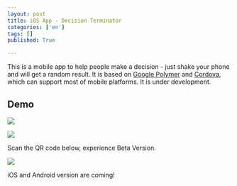 ```yaml
---
layout: post
title: iOS App - Decision Terminator
categories: ['en']
tags: []
published: True

---
```


This is a mobile app to help people make a decision - just shake your phone and will get a random result. It is based on [Google Polymer](https://www.polymer-project.org) and [Cordova](https://cordova.apache.org/), which can support most of mobile platforms. It is under development.

## Demo

![](http://ww3.sinaimg.cn/large/6d0af205jw1ez49j8zqq7j20o40j0jt5.jpg)

![](http://ww1.sinaimg.cn/large/6d0af205jw1ez491jpcwwg208w0fsn9f.gif)

Scan the QR code below, experience Beta Version.

![](http://ww3.sinaimg.cn/small/6d0af205gw1f01m162x2nj20ga0g4q4l.jpg)

iOS and Android version are coming!



